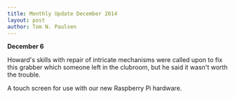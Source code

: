 ```yaml
---
title: Monthly Update December 2014 
layout: post
author: Tom N. Paulsen
---
```




 **December 6**   
  
 Howard's skills with repair of intricate mechanisms were called upon to fix this grabber which someone left in the clubroom, but he said it wasn't worth the trouble. 
  
 A touch screen for use with our new Raspberry Pi hardware. 
 
 